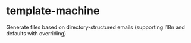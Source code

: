 # template-machine
Generate files based on directory-structured emails (supporting i18n and defaults with overriding)
